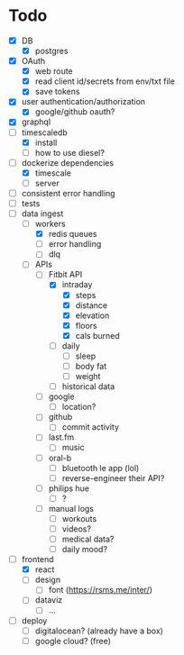 # Todo

- [x] DB
  - [x] postgres
- [X] OAuth
  - [X] web route
  - [X] read client id/secrets from env/txt file
  - [x] save tokens
- [x] user authentication/authorization
  - [x] google/github oauth?
- [x] graphql
- [ ] timescaledb
  - [x] install
  - [ ] how to use diesel?
- [ ] dockerize dependencies
  - [x] timescale
  - [ ] server
- [ ] consistent error handling
- [ ] tests
- [ ] data ingest
  - [ ] workers
    - [x] redis queues
    - [ ] error handling
    - [ ] dlq
  - [ ] APIs
    - [ ] Fitbit API
      - [x] intraday
        - [x] steps
        - [x] distance
        - [x] elevation
        - [x] floors
        - [x] cals burned
      - [ ] daily
        - [ ] sleep
        - [ ] body fat
        - [ ] weight
      - [ ] historical data
    - [ ] google
      - [ ] location?
    - [ ] github
      - [ ] commit activity
    - [ ] last.fm
      - [ ] music
    - [ ] oral-b
      - [ ] bluetooth le app (lol)
      - [ ] reverse-engineer their API?
    - [ ] philips hue
      - [ ] ?
    - [ ] manual logs
      - [ ] workouts
      - [ ] videos?
      - [ ] medical data?
      - [ ] daily mood?
- [ ] frontend
  - [x] react
  - [ ] design
    - [ ] font (https://rsms.me/inter/)
  - [ ] dataviz
    - [ ] ...
- [ ] deploy
  - [ ] digitalocean? (already have a box)
  - [ ] google cloud? (free)
